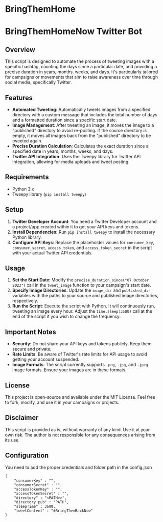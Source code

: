 # BringThemHome
# BringThemHomeNow Twitter Bot

## Overview
This script is designed to automate the process of tweeting images with a specific hashtag, counting the days since a particular date, and providing a precise duration in years, months, weeks, and days. It's particularly tailored for campaigns or movements that aim to raise awareness over time through social media, specifically Twitter.

## Features
- **Automated Tweeting**: Automatically tweets images from a specified directory with a custom message that includes the total number of days and a formatted duration since a specific start date.
- **Image Management**: After tweeting an image, it moves the image to a "published" directory to avoid re-posting. If the source directory is empty, it moves all images back from the "published" directory to be tweeted again.
- **Precise Duration Calculation**: Calculates the exact duration since a specified date in years, months, weeks, and days.
- **Twitter API Integration**: Uses the Tweepy library for Twitter API integration, allowing for media uploads and tweet posting.

## Requirements
- Python 3.x
- Tweepy library (`pip install tweepy`)

## Setup
1. **Twitter Developer Account**: You need a Twitter Developer account and a project/app created within it to get your API keys and tokens.
2. **Install Dependencies**: Run `pip install tweepy` to install the necessary Python library.
3. **Configure API Keys**: Replace the placeholder values for `consumer_key`, `consumer_secret`, `access_token`, and `access_token_secret` in the script with your actual Twitter API credentials.

## Usage
1. **Set the Start Date**: Modify the `precise_duration_since("07 October 2023")` call in the `tweet_image` function to your campaign's start date.
2. **Specify Image Directories**: Update the `image_dir` and `published_dir` variables with the paths to your source and published image directories, respectively.
3. **Run the Script**: Execute the script with Python. It will continuously run, tweeting an image every hour. Adjust the `time.sleep(3600)` call at the end of the script if you wish to change the frequency.

## Important Notes
- **Security**: Do not share your API keys and tokens publicly. Keep them secure and private.
- **Rate Limits**: Be aware of Twitter's rate limits for API usage to avoid getting your account suspended.
- **Image Formats**: The script currently supports `.png`, `.jpg`, and `.jpeg` image formats. Ensure your images are in these formats.

## License
This project is open-source and available under the MIT License. Feel free to fork, modify, and use it in your campaigns or projects.

## Disclaimer
This script is provided as is, without warranty of any kind. Use it at your own risk. The author is not responsible for any consequences arising from its use.


## Configuration

You need to add the proper credentials and folder path in the config.json

    {
        "consumerKey" : "",
        "consumerSecret" : "",
        "accessTokenKey" : "",
        "accessTokenSecret" : "",
        "directory" : "<PATH>>",
        "directory_pub" : "PATH",
        "sleepTime" : 3600,
        "tweetContent" : "#BringThemBackNow"
    }
